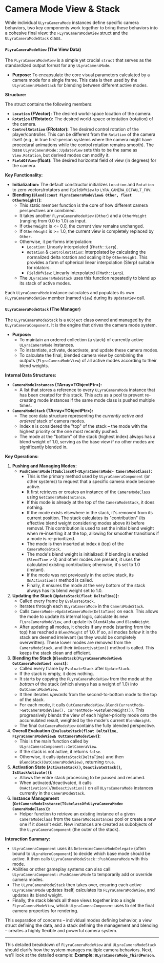 # Camera Mode View & Stack

While individual `ULyraCameraMode` instances define specific camera behaviors, two key components work together to bring these behaviors into a cohesive final view: the `FLyraCameraModeView` struct and the `ULyraCameraModeStack` class.

#### `FLyraCameraModeView` (The View Data)

The `FLyraCameraModeView` is a simple yet crucial `struct` that serves as the standardized output format for any `ULyraCameraMode`.

* **Purpose:** To encapsulate the core visual parameters calculated by a camera mode for a single frame. This data is then used by the `ULyraCameraModeStack` for blending between different active modes.

**Structure:**

The struct contains the following members:

* **`Location` (FVector):** The desired world-space location of the camera.
* **`Rotation` (FRotator):** The desired world-space orientation (rotation) of the camera.
* **`ControlRotation` (FRotator):** The desired control rotation of the player/controller. This can be different from the `Rotation` of the camera itself (e.g., in true first-person systems where the camera might have procedural animations while the control rotation remains smooth). The base `ULyraCameraMode::UpdateView` sets this to be the same as `View.Rotation`, but derived modes can modify it.
* **`FieldOfView` (float):** The desired horizontal field of view (in degrees) for the camera.

**Key Functionality:**

* **Initialization:** The default constructor initializes `Location` and `Rotation` to zero vectors/rotators and `FieldOfView` to `LYRA_CAMERA_DEFAULT_FOV`.
* **Blending (`Blend(const FLyraCameraModeView& Other, float OtherWeight)`):**
  * This static member function is the core of how different camera perspectives are combined.
  * It takes another `FLyraCameraModeView` (`Other`) and a `OtherWeight` (ranging from 0.0 to 1.0) as input.
  * If `OtherWeight` is <= 0.0, the current view remains unchanged.
  * If `OtherWeight` is >= 1.0, the current view is completely replaced by `Other`.
  * Otherwise, it performs interpolation:
    * `Location`: Linearly interpolated (`FMath::Lerp`).
    * `Rotation` & `ControlRotation`: Interpolated by calculating the normalized delta rotation and scaling it by `OtherWeight`. This provides a form of spherical linear interpolation (Slerp) suitable for rotators.
    * `FieldOfView`: Linearly interpolated (`FMath::Lerp`).
  * The `ULyraCameraModeStack` uses this function repeatedly to blend up its stack of active modes.

Each `ULyraCameraMode` instance calculates and populates its own `FLyraCameraModeView` member (named `View`) during its `UpdateView` call.

#### `ULyraCameraModeStack` (The Manager)

The `ULyraCameraModeStack` is a `UObject` class owned and managed by the `ULyraCameraComponent`. It is the engine that drives the camera mode system.

* **Purpose:**
  * To maintain an ordered collection (a stack) of currently active `ULyraCameraMode` instances.
  * To instantiate, activate, deactivate, and update these camera modes.
  * To calculate the final, blended camera view by combining the outputs (`FLyraCameraModeView`) of all active modes according to their blend weights.

**Internal Data Structures:**

* **`CameraModeInstances` (TArray\<TObjectPtr>):**
  * A list that stores a reference to every `ULyraCameraMode` instance that has been created for this stack. This acts as a pool to prevent re-creating mode instances if the same mode class is pushed multiple times.
* **`CameraModeStack` (TArray\<TObjectPtr>):**
  * The core data structure representing the _currently active and ordered_ stack of camera modes.
  * Index `0` is considered the "top" of the stack – the mode with the highest priority or the one most recently pushed.
  * The mode at the "bottom" of the stack (highest index) always has a blend weight of 1.0, serving as the base view if no other modes are significantly blended in.

**Key Operations:**

1. **Pushing and Managing Modes:**
   * **`PushCameraMode(TSubclassOf<ULyraCameraMode> CameraModeClass)`:**
     * This is the primary method used by `ULyraCameraComponent` (or other systems) to request that a specific camera mode become active.
     * It first retrieves or creates an instance of the `CameraModeClass` using `GetCameraModeInstance`.
     * If this mode is already at the top of the `CameraModeStack`, it does nothing.
     * If the mode exists elsewhere in the stack, it's removed from its current position. The stack calculates its "contribution" (its effective blend weight considering modes above it) before removal. This contribution is used to set the initial blend weight when re-inserting it at the top, allowing for smoother transitions if a mode is re-prioritized.
     * The mode is then inserted at index `0` (top) of the `CameraModeStack`.
     * The mode's blend weight is initialized: if blending is enabled (`BlendTime` > 0) and other modes are present, it uses the calculated existing contribution; otherwise, it's set to 1.0 (instant).
     * If the mode was not previously in the active stack, its `OnActivation()` method is called.
     * Finally, it ensures the mode at the very bottom of the stack always has its blend weight set to 1.0.
2. **Updating the Stack (`UpdateStack(float DeltaTime)`):**
   * Called every frame by `EvaluateStack`.
   * Iterates through each `ULyraCameraMode` in the `CameraModeStack`.
   * Calls `CameraMode->UpdateCameraMode(DeltaTime)` on each. This allows the mode to update its internal logic, calculate its new `FLyraCameraModeView`, and update its `BlendAlpha` and `BlendWeight`.
   * After updating all modes, it checks if any mode (starting from the top) has reached a `BlendWeight` of 1.0. If so, all modes _below_ it in the stack are deemed irrelevant (as they would be completely overwritten). These lower modes are removed from the `CameraModeStack`, and their `OnDeactivation()` method is called. This keeps the stack clean and efficient.
3. **Blending the Stack (`BlendStack(FLyraCameraModeView& OutCameraModeView) const`):**
   * Called every frame by `EvaluateStack` after `UpdateStack`.
   * If the stack is empty, it does nothing.
   * It starts by copying the `FLyraCameraModeView` from the mode at the _bottom_ of the stack (which always has a weight of 1.0) into `OutCameraModeView`.
   * It then iterates _upwards_ from the second-to-bottom mode to the top of the stack.
   * For each mode, it calls `OutCameraModeView.Blend(CurrentMode->GetCameraModeView(), CurrentMode->GetBlendWeight())`. This progressively blends the view of each higher-priority mode onto the accumulated result, weighted by the mode's current `BlendWeight`.
   * The final `OutCameraModeView` contains the fully blended perspective.
4. **Overall Evaluation (`EvaluateStack(float DeltaTime, FLyraCameraModeView& OutCameraModeView)`):**
   * This is the main function called by `ULyraCameraComponent::GetCameraView`.
   * If the stack is not active, it returns `false`.
   * Otherwise, it calls `UpdateStack(DeltaTime)` and then `BlendStack(OutCameraModeView)`, returning `true`.
5. **Activation State (`ActivateStack()`, `DeactivateStack()`, `IsStackActivate()`):**
   * Allows the entire stack processing to be paused and resumed.
   * When activated/deactivated, it calls `OnActivation()`/`OnDeactivation()` on all `ULyraCameraMode` instances currently in the `CameraModeStack`.
6. **Instance Management (`GetCameraModeInstance(TSubclassOf<ULyraCameraMode> CameraModeClass)`):**
   * Helper function to retrieve an existing instance of a given `CameraModeClass` from the `CameraModeInstances` pool or create a new one if it doesn't exist. New instances are created as subobjects of the `ULyraCameraComponent` (the outer of the stack).

**Interaction Summary:**

* `ULyraCameraComponent` uses its `DetermineCameraModeDelegate` (often bound to `ULyraHeroComponent`) to decide which base mode should be active. It then calls `ULyraCameraModeStack::PushCameraMode` with this mode.
* Abilities or other gameplay systems can also call `ULyraCameraComponent::PushCameraMode` to temporarily add or override camera modes.
* The `ULyraCameraModeStack` then takes over, ensuring each active `ULyraCameraMode` updates itself, calculates its `FLyraCameraModeView`, and updates its blend weight.
* Finally, the stack blends all these views together into a single `FLyraCameraModeView`, which `ULyraCameraComponent` uses to set the final camera properties for rendering.

This separation of concerns – individual modes defining behavior, a view struct defining the data, and a stack defining the management and blending – creates a highly flexible and powerful camera system.

***

This detailed breakdown of `FLyraCameraModeView` and `ULyraCameraModeStack` should clarify how the system manages multiple camera behaviors. Next, we'll look at the detailed example: **Example: `ULyraCameraMode_ThirdPerson`**.
